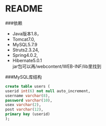 README
====
###依赖
* Java版本1.8，<br>
* Tomcat7.0,<br>
* MySQL5.7.9<br>
* Struts2.3.24,<br>
* Spring4.0.2,<br>
* Hibernate5.0.1<br>
jar包可以再/webcontent/WEB-INF/lib里找到

###MySQL库结构
```sql
create table users (
userid int(6) not null auto_increment,
username varchar(8),
password varchar(10),
usex varchar(2),
post varchar(12),
primary key (userid)
);
```
